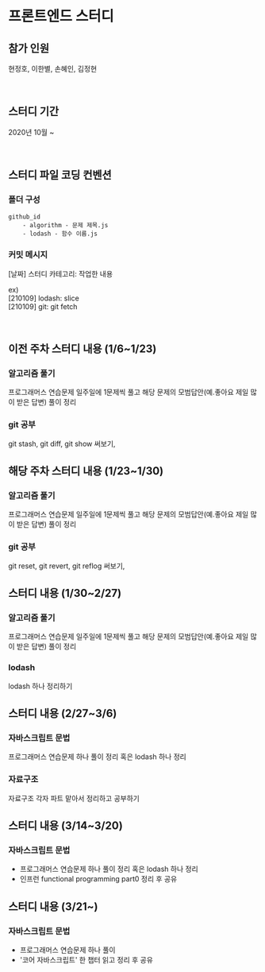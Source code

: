 # 프론트엔드 스터디

## 참가 인원

현정호, 이한별, 손혜인, 김정현

<br />

## 스터디 기간

2020년 10월 ~

<br />

## 스터디 파일 코딩 컨벤션

### 폴더 구성

    github_id
        - algorithm - 문제 제목.js
        - lodash - 함수 이름.js

### 커밋 메시지

[날짜] 스터디 카테고리: 작업한 내용

ex)  
[210109] lodash: slice  
[210109] git: git fetch

<br />

## 이전 주차 스터디 내용 (1/6~1/23)

### 알고리즘 풀기

프로그래머스 연습문제 일주일에 1문제씩 풀고 해당 문제의 모범답안(예.좋아요 제일 많이 받은 답변) 풀이 정리

### git 공부

git stash, git diff, git show 써보기,

## 해당 주차 스터디 내용 (1/23~1/30)

### 알고리즘 풀기

프로그래머스 연습문제 일주일에 1문제씩 풀고 해당 문제의 모범답안(예.좋아요 제일 많이 받은 답변) 풀이 정리

### git 공부

git reset, git revert, git reflog 써보기,

## 스터디 내용 (1/30~2/27)

### 알고리즘 풀기

프로그래머스 연습문제 일주일에 1문제씩 풀고 해당 문제의 모범답안(예.좋아요 제일 많이 받은 답변) 풀이 정리

### lodash

lodash 하나 정리하기

## 스터디 내용 (2/27~3/6)

### 자바스크립트 문법

프로그래머스 연습문제 하나 풀이 정리 혹은 lodash 하나 정리

### 자료구조

자료구조 각자 파트 맡아서 정리하고 공부하기

## 스터디 내용 (3/14~3/20)

### 자바스크립트 문법

- 프로그래머스 연습문제 하나 풀이 정리 혹은 lodash 하나 정리
- 인프런 functional programming part0 정리 후 공유

## 스터디 내용 (3/21~)

### 자바스크립트 문법

- 프로그래머스 연습문제 하나 풀이
- '코어 자바스크립트' 한 챕터 읽고 정리 후 공유
